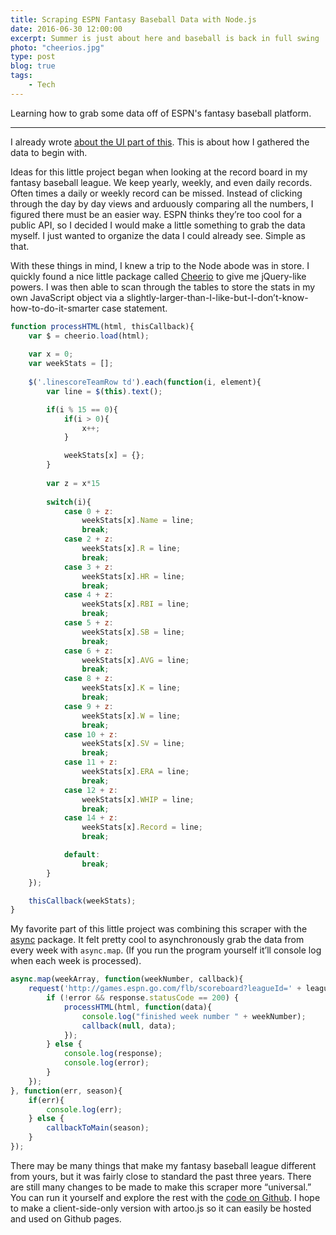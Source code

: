 ```yaml
---
title: Scraping ESPN Fantasy Baseball Data with Node.js
date: 2016-06-30 12:00:00
excerpt: Summer is just about here and baseball is back in full swing
photo: "cheerios.jpg"
type: post
blog: true
tags:
    - Tech
---
```


Learning how to grab some data off of ESPN's fantasy baseball platform.

---

I already wrote [about the UI part of this](using-d3-js-to-analyze-fantasy-baseball-data/). This is about how I gathered the data to begin with.

Ideas for this little project began when looking at the record board in my fantasy baseball league. We keep yearly, weekly, and even daily records. Often times a daily or weekly record can be missed. Instead of clicking through the day by day views and arduously comparing all the numbers, I figured there must be an easier way. ESPN thinks they’re too cool for a public API, so I decided I would make a little something to grab the data myself. I just wanted to organize the data I could already see. Simple as that.

With these things in mind, I knew a trip to the Node abode was in store. I quickly found a nice little package called [Cheerio](https://github.com/cheeriojs/cheerio)  to give me jQuery-like powers. I was then able to scan through the tables to store the stats in my own JavaScript object via a slightly-larger-than-I-like-but-I-don’t-know-how-to-do-it-smarter case statement.

```javascript
function processHTML(html, thisCallback){
	var $ = cheerio.load(html);
		    	
	var x = 0;
	var weekStats = [];
	
	$('.linescoreTeamRow td').each(function(i, element){
  		var line = $(this).text();

  		if(i % 15 == 0){
  			if(i > 0){
  				x++;
  			}

  			weekStats[x] = {};
		}
  		
  		var z = x*15
  		
  		switch(i){
	      	case 0 + z:
	      		weekStats[x].Name = line;
	      		break;
	      	case 2 + z:
	      		weekStats[x].R = line;
	      		break;
	      	case 3 + z:
	      		weekStats[x].HR = line;
	      		break;
	      	case 4 + z:
	      		weekStats[x].RBI = line;
	      		break;
	      	case 5 + z:
	      		weekStats[x].SB = line;
	      		break;
	      	case 6 + z:
	      		weekStats[x].AVG = line;
	      		break;
	      	case 8 + z:
	      		weekStats[x].K = line;
	      		break;
	      	case 9 + z:
	      		weekStats[x].W = line;
	      		break;
	      	case 10 + z:
	      		weekStats[x].SV = line;
	      		break;
	      	case 11 + z:
	      		weekStats[x].ERA = line;
	      		break;
	      	case 12 + z:
	      		weekStats[x].WHIP = line;
	      		break;
	      	case 14 + z:
	      		weekStats[x].Record = line;
	      		break;

	      	default:
	      		break;
		}
	});

	thisCallback(weekStats);
}
```

My favorite part of this little project was combining this scraper with the [async](https://github.com/caolan/async) package. It felt pretty cool to asynchronously grab the data from every week with `async.map`. (If you run the program yourself it’ll console log when each week is processed).

```javascript
async.map(weekArray, function(weekNumber, callback){
	request('http://games.espn.go.com/flb/scoreboard?leagueId=' + leagueId + '&seasonId=' + seasonYear + '&matchupPeriodId=' + weekNumber, function (error, response, html) {
		if (!error && response.statusCode == 200) {
			processHTML(html, function(data){
				console.log("finished week number " + weekNumber);
				callback(null, data);
			});
		} else {
			console.log(response);
			console.log(error);
		}
	});
}, function(err, season){
	if(err){
		console.log(err);
	} else {
		callbackToMain(season);
	}
});
```

There may be many things that make my fantasy baseball league different from yours, but it was fairly close to standard the past three years. There are still many changes to be made to make this scraper more “universal.” You can run it yourself and explore the rest with the [code on Github](https://github.com/danhogan/fantasy-baseball-scrape). I hope to make a client-side-only version with artoo.js so it can easily be hosted and used on Github pages.